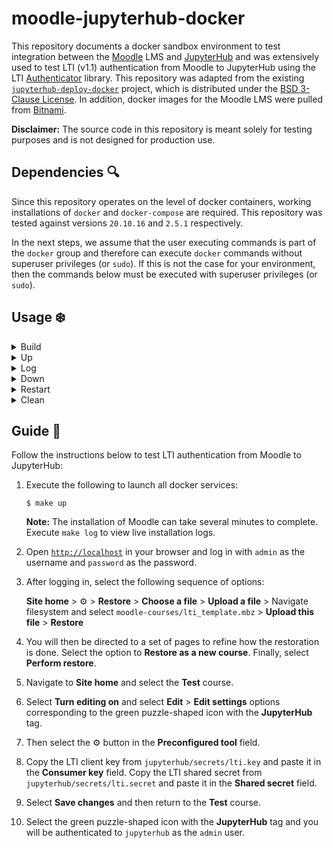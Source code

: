 # moodle-jupyterhub-docker

This repository documents a docker sandbox environment to test integration between the [Moodle](https://moodle.org/) LMS and [JupyterHub](https://jupyter.org/hub) and was extensively used to test LTI (v1.1) authentication from Moodle to JupyterHub using the LTI [Authenticator](https://github.com/jupyterhub/ltiauthenticator) library. This repository was adapted from the existing [`jupyterhub-deploy-docker`](https://github.com/jupyterhub/jupyterhub-deploy-docker) project, which is distributed under the [BSD 3-Clause License](THIRD_PARTY_NOTICES). In addition, docker images for the Moodle LMS were pulled from [Bitnami](https://hub.docker.com/u/bitnami). 

**Disclaimer:** The source code in this repository is meant solely for testing purposes and is not designed for production use.

## Dependencies :mag:

Since this repository operates on the level of docker containers, working installations of `docker` and `docker-compose` are required. This repository was tested against versions `20.10.16` and `2.5.1` respectively.

In the next steps, we assume that the user executing commands is part of the `docker` group and therefore can execute `docker` commands without superuser privileges (or `sudo`). If this is not the case for your environment, then the commands below must be executed with superuser privileges (or `sudo`).

## Usage :snowflake:

<details><summary>Build</summary><p> 

To build relevant docker images and generate secret data, simply execute:

```
$ make build
```

The following will be generated and dumped as files in `jupyterhub/secrets/`:

1. A randomly generated `postgres` password for the `jupyterhub` database
2. A randomly generated LTI client key and shared secret
3. An admins file for granting administrative rights to the `admin` user

</p></details>
<details><summary>Up</summary><p> 

To create and start relevant containers, simply execute:

```
$ make up
```

This will detach as a background process and it can take several minutes for the installation of Moodle to finish. Open `http://localhost` in your browser to access the Moodle UI.

</p></details>
<details><summary>Log</summary><p> 

To view logs from launched docker containers, simply execute:

```
$ make log
```

</p></details>
<details><summary>Down</summary><p> 

To stop and remove previously created docker containers and networks, simply execute:

```
$ make down
```

</p></details>
<details><summary>Restart</summary><p> 

To restart all containers, simply execute:

```
$ make restart
```

**Note:** This will stop/remove all containers and rebuild images from scratch. This is useful for testing changes in configurations.

</p></details>
<details><summary>Clean</summary><p> 

To stop and remove previously created docker containers, networks, volumes and secret data, simply execute.

```
$ make clean
```

</p></details>

## Guide :book:

Follow the instructions below to test LTI authentication from Moodle to JupyterHub:

1. Execute the following to launch all docker services:

    ```
    $ make up
    ```

    **Note:** The installation of Moodle can take several minutes to complete. Execute `make log` to view live installation logs.

2. Open [`http://localhost`](http://localhost) in your browser and log in with `admin` as the username and `password` as the password.

3. After logging in, select the following sequence of options:

    **Site home** > :gear: > **Restore** > **Choose a file** > **Upload a file** > Navigate filesystem and select `moodle-courses/lti_template.mbz` > **Upload this file** > **Restore**
    
4. You will then be directed to a set of pages to refine how the restoration is done. Select the option to **Restore as a new course**. Finally, select **Perform restore**.

5. Navigate to **Site home** and select the **Test** course. 

6. Select **Turn editing on** and select **Edit** > **Edit settings** options corresponding to the green puzzle-shaped icon with the **JupyterHub** tag.

7. Then select the :gear: button in the **Preconfigured tool** field.

8. Copy the LTI client key from `jupyterhub/secrets/lti.key` and paste it in the **Consumer key** field. Copy the LTI shared secret from `jupyterhub/secrets/lti.secret` and paste it in the **Shared secret** field.

9. Select **Save changes** and then return to the **Test** course.

10. Select the green puzzle-shaped icon with the **JupyterHub** tag and you will be authenticated to `jupyterhub` as the `admin` user.
